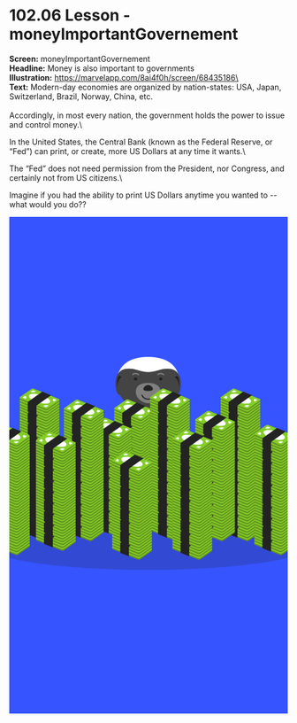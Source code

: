 # 102.06 Lesson - moneyImportantGovernement

**Screen:** moneyImportantGovernement\
**Headline:** Money is also important to governments\
**Illustration:** https://marvelapp.com/8ai4f0h/screen/68435186\
\
**Text:** Modern-day economies are organized by nation-states: USA, Japan, Switzerland, Brazil, Norway, China, etc.\
\
Accordingly, in most every nation, the government holds the power to issue and control money.\


In the United States, the Central Bank (known as the Federal Reserve, or “Fed”) can print, or create, more US Dollars at any time it wants.\


The “Fed” does not need permission from the President, nor Congress, and certainly not from US citizens.\


Imagine if you had the ability to print US Dollars anytime you wanted to -- what would you do??

![](<../.gitbook/assets/image (4).png>)
